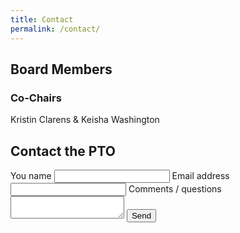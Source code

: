 ```yaml
---
title: Contact
permalink: /contact/
---
```


## Board Members

### Co-Chairs
Kristin Clarens &amp; Keisha Washington

## Contact the PTO
<form class="usa-form" action="https://formspree.io/drewchurst@gmail.com" method="POST">
  <input type="hidden" name="_next" value="{{ site.url }}" />
  <input type="hidden" name="_subject" value="Contact form: {{ site.title }}" />
  <label for="name">You name</label>
  <input id="name" name="name" type="text">
  <label for="email-address" class="usa-input-required">Email address</label>
  <input id="email-address" name="email-address" type="email" required="" aria-required="true">
  <label for="comments">Comments / questions</label>
  <textarea id="comments" name="comments"></textarea>
  <input type="submit" value="Send">
</form>
